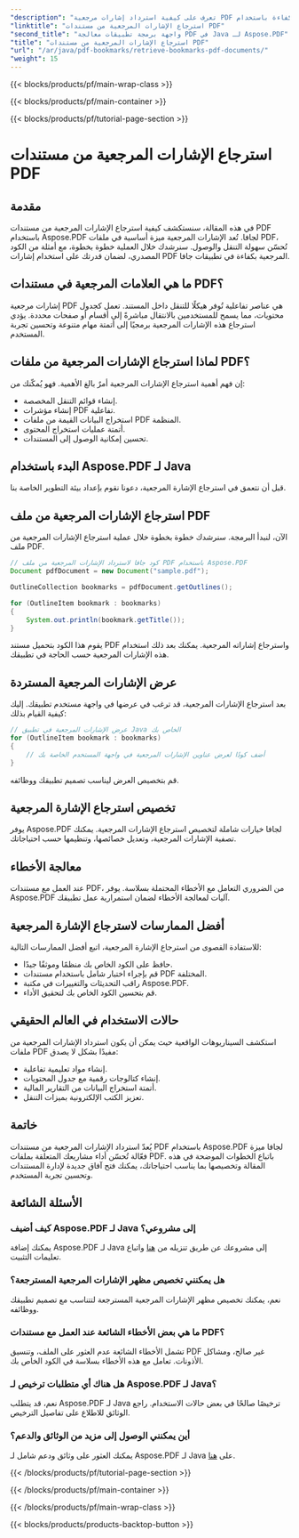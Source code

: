 ```yaml
---
"description": "تعرف على كيفية استرداد إشارات مرجعية PDF بكفاءة باستخدام Aspose.PDF لـ Java في هذا الدليل الشامل."
"linktitle": "استرجاع الإشارات المرجعية من مستندات PDF"
"second_title": "واجهة برمجة تطبيقات معالجة PDF في Java لـ Aspose.PDF"
"title": "استرجاع الإشارات المرجعية من مستندات PDF"
"url": "/ar/java/pdf-bookmarks/retrieve-bookmarks-pdf-documents/"
"weight": 15
---
```


{{< blocks/products/pf/main-wrap-class >}}

{{< blocks/products/pf/main-container >}}

{{< blocks/products/pf/tutorial-page-section >}}

# استرجاع الإشارات المرجعية من مستندات PDF


## مقدمة

في هذه المقالة، سنستكشف كيفية استرجاع الإشارات المرجعية من مستندات PDF باستخدام Aspose.PDF لجافا. تُعد الإشارات المرجعية ميزة أساسية في ملفات PDF، تُحسّن سهولة التنقل والوصول. سنرشدك خلال العملية خطوة بخطوة، مع أمثلة من الكود المصدري، لضمان قدرتك على استخدام إشارات PDF المرجعية بكفاءة في تطبيقات جافا.

## ما هي العلامات المرجعية في مستندات PDF؟

إشارات مرجعية PDF هي عناصر تفاعلية تُوفر هيكلًا للتنقل داخل المستند. تعمل كجدول محتويات، مما يسمح للمستخدمين بالانتقال مباشرةً إلى أقسام أو صفحات محددة. يؤدي استرجاع هذه الإشارات المرجعية برمجيًا إلى أتمتة مهام متنوعة وتحسين تجربة المستخدم.

## لماذا استرجاع الإشارات المرجعية من ملفات PDF؟

إن فهم أهمية استرجاع الإشارات المرجعية أمرٌ بالغ الأهمية. فهو يُمكّنك من:

- إنشاء قوائم التنقل المخصصة.
- إنشاء مؤشرات PDF تفاعلية.
- استخراج البيانات القيمة من ملفات PDF المنظمة.
- أتمتة عمليات استخراج المحتوى.
- تحسين إمكانية الوصول إلى المستندات.

## البدء باستخدام Aspose.PDF لـ Java

قبل أن نتعمق في استرجاع الإشارة المرجعية، دعونا نقوم بإعداد بيئة التطوير الخاصة بنا.

## استرجاع الإشارات المرجعية من ملف PDF

الآن، لنبدأ البرمجة. سنرشدك خطوة بخطوة خلال عملية استرجاع الإشارات المرجعية من ملف PDF.

```java
// كود جافا لاسترداد الإشارات المرجعية من ملف PDF باستخدام Aspose.PDF
Document pdfDocument = new Document("sample.pdf");

OutlineCollection bookmarks = pdfDocument.getOutlines();

for (OutlineItem bookmark : bookmarks)
{
    System.out.println(bookmark.getTitle());
}
```

يقوم هذا الكود بتحميل مستند PDF واسترجاع إشاراته المرجعية. يمكنك بعد ذلك استخدام هذه الإشارات المرجعية حسب الحاجة في تطبيقك.

## عرض الإشارات المرجعية المستردة

بعد استرجاع الإشارات المرجعية، قد ترغب في عرضها في واجهة مستخدم تطبيقك. إليك كيفية القيام بذلك:

```java
// عرض الإشارات المرجعية في تطبيق Java الخاص بك
for (OutlineItem bookmark : bookmarks)
{
    // أضف كودًا لعرض عناوين الإشارات المرجعية في واجهة المستخدم الخاصة بك
}
```

قم بتخصيص العرض ليناسب تصميم تطبيقك ووظائفه.

## تخصيص استرجاع الإشارة المرجعية

يوفر Aspose.PDF لجافا خيارات شاملة لتخصيص استرجاع الإشارات المرجعية. يمكنك تصفية الإشارات المرجعية، وتعديل خصائصها، وتنظيمها حسب احتياجاتك.

## معالجة الأخطاء

عند العمل مع مستندات PDF، من الضروري التعامل مع الأخطاء المحتملة بسلاسة. يوفر Aspose.PDF آليات لمعالجة الأخطاء لضمان استمرارية عمل تطبيقك.

## أفضل الممارسات لاسترجاع الإشارة المرجعية

للاستفادة القصوى من استرجاع الإشارة المرجعية، اتبع أفضل الممارسات التالية:

- حافظ على الكود الخاص بك منظمًا وموثقًا جيدًا.
- قم بإجراء اختبار شامل باستخدام مستندات PDF المختلفة.
- راقب التحديثات والتغييرات في مكتبة Aspose.PDF.
- قم بتحسين الكود الخاص بك لتحقيق الأداء.

## حالات الاستخدام في العالم الحقيقي

استكشف السيناريوهات الواقعية حيث يمكن أن يكون استرداد الإشارات المرجعية من ملفات PDF مفيدًا بشكل لا يصدق:

- إنشاء مواد تعليمية تفاعلية.
- إنشاء كتالوجات رقمية مع جدول المحتويات.
- أتمتة استخراج البيانات من التقارير المالية.
- تعزيز الكتب الإلكترونية بميزات التنقل.

## خاتمة

يُعدّ استرداد الإشارات المرجعية من مستندات PDF باستخدام Aspose.PDF لجافا ميزة فعّالة تُحسّن أداء مشاريعك المتعلقة بملفات PDF. باتباع الخطوات الموضحة في هذه المقالة وتخصيصها بما يناسب احتياجاتك، يمكنك فتح آفاق جديدة لإدارة المستندات وتحسين تجربة المستخدم.

## الأسئلة الشائعة

### كيف أضيف Aspose.PDF لـ Java إلى مشروعي؟

يمكنك إضافة Aspose.PDF لـ Java إلى مشروعك عن طريق تنزيله من [هنا](https://releases.aspose.com/pdf/java/) واتباع تعليمات التثبيت.

### هل يمكنني تخصيص مظهر الإشارات المرجعية المسترجعة؟

نعم، يمكنك تخصيص مظهر الإشارات المرجعية المسترجعة لتتناسب مع تصميم تطبيقك ووظائفه.

### ما هي بعض الأخطاء الشائعة عند العمل مع مستندات PDF؟

تشمل الأخطاء الشائعة عدم العثور على الملف، وتنسيق PDF غير صالح، ومشاكل الأذونات. تعامل مع هذه الأخطاء بسلاسة في الكود الخاص بك.

### هل هناك أي متطلبات ترخيص لـ Aspose.PDF لـ Java؟

نعم، قد يتطلب Aspose.PDF لـ Java ترخيصًا صالحًا في بعض حالات الاستخدام. راجع الوثائق للاطلاع على تفاصيل الترخيص.

### أين يمكنني الوصول إلى مزيد من الوثائق والدعم؟

يمكنك العثور على وثائق ودعم شامل لـ Aspose.PDF لـ Java على [هنا](https://reference.aspose.com/pdf/java/).

{{< /blocks/products/pf/tutorial-page-section >}}

{{< /blocks/products/pf/main-container >}}

{{< /blocks/products/pf/main-wrap-class >}}

{{< blocks/products/products-backtop-button >}}